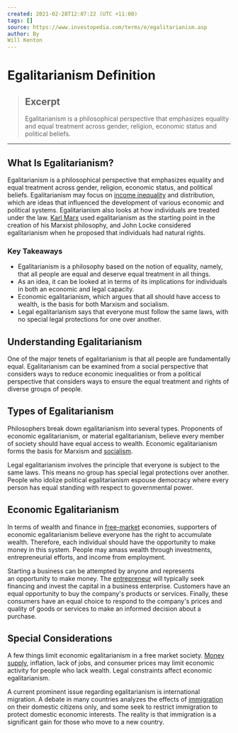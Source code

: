 ```yaml
---
created: 2021-02-28T12:07:22 (UTC +11:00)
tags: []
source: https://www.investopedia.com/terms/e/egalitarianism.asp
author: By
Will Kenton
---
```


# Egalitarianism Definition

> ## Excerpt
> Egalitarianism is a philosophical perspective that emphasizes equality and equal treatment across gender, religion, economic status and political beliefs.

---
## What Is Egalitarianism?

Egalitarianism is a philosophical perspective that emphasizes equality and equal treatment across gender, religion, economic status, and political beliefs. Egalitarianism may focus on [income inequality](https://www.investopedia.com/terms/i/income-inequality.asp) and distribution, which are ideas that influenced the development of various economic and political systems. Egalitarianism also looks at how individuals are treated under the law. [Karl Marx](https://www.investopedia.com/terms/k/karl-marx.asp) used egalitarianism as the starting point in the creation of his Marxist philosophy, and John Locke considered egalitarianism when he proposed that individuals had natural rights.

### Key Takeaways

-   Egalitarianism is a philosophy based on the notion of equality, namely, that all people are equal and deserve equal treatment in all things.
-   As an idea, it can be looked at in terms of its implications for individuals in both an economic and legal capacity.
-   Economic egalitarianism, which argues that all should have access to wealth, is the basis for both Marxism and socialism.
-   Legal egalitarianism says that everyone must follow the same laws, with no special legal protections for one over another.

## Understanding Egalitarianism

One of the major tenets of egalitarianism is that all people are fundamentally equal. Egalitarianism can be examined from a social perspective that considers ways to reduce economic inequalities or from a political perspective that considers ways to ensure the equal treatment and rights of diverse groups of people.

## Types of Egalitarianism

Philosophers break down egalitarianism into several types. Proponents of economic egalitarianism, or material egalitarianism, believe every member of society should have equal access to wealth. Economic egalitarianism forms the basis for Marxism and [socialism](https://www.investopedia.com/terms/s/socialism.asp).

Legal egalitarianism involves the principle that everyone is subject to the same laws. This means no group has special legal protections over another. People who idolize political egalitarianism espouse democracy where every person has equal standing with respect to governmental power.

## Economic Egalitarianism

In terms of wealth and finance in [free-market](https://www.investopedia.com/terms/f/freemarket.asp) economies, supporters of economic egalitarianism believe everyone has the right to accumulate wealth. Therefore, each individual should have the opportunity to make money in this system. People may amass wealth through investments, entrepreneurial efforts, and income from employment.

Starting a business can be attempted by anyone and represents an opportunity to make money. The [entrepreneur](https://www.investopedia.com/terms/e/entrepreneur.asp) will typically seek financing and invest the capital in a business enterprise. Customers have an equal opportunity to buy the company's products or services. Finally, these consumers have an equal choice to respond to the company's prices and quality of goods or services to make an informed decision about a purchase.

## Special Considerations

A few things limit economic egalitarianism in a free market society. [Money supply](https://www.investopedia.com/terms/m/moneysupply.asp), inflation, lack of jobs, and consumer prices may limit economic activity for people who lack wealth. Legal constraints affect economic egalitarianism.

A current prominent issue regarding egalitarianism is international migration. A debate in many countries analyzes the effects of [immigration](https://www.investopedia.com/financial-edge/0809/3-ways-immigration-helps-and-hurts-the-economy.aspx) on their domestic citizens only, and some seek to restrict immigration to protect domestic economic interests. The reality is that immigration is a significant gain for those who move to a new country.
